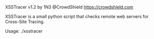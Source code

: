 XSSTracer v1.2 by 1N3 @CrowdShield
https://crowdshield.com

XSSTracer is a small python script that checks remote web servers for Cross-Site Tracing. 

Usage: ./xsstracer <host> <port>
